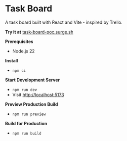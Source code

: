 # Task Board

A task board built with React and Vite - inspired by Trello.

**Try it at** [task-board-poc.surge.sh](https://task-board-poc.surge.sh/)

**Prerequisites**
- Node.js 22

**Install**
- `npm ci`

**Start Development Server**
- `npm run dev`
- Visit [http://localhost:5173](http://localhost:5173)

**Preview Production Build**
- `npm run preview`

**Build for Production**
- `npm run build`
